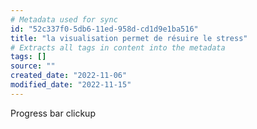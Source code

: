 ```yaml
---
# Metadata used for sync
id: "52c337f0-5db6-11ed-958d-cd1d9e1ba516"
title: "la visualisation permet de résuire le stress"
# Extracts all tags in content into the metadata
tags: []
source: ""
created_date: "2022-11-06"
modified_date: "2022-11-15"
---
```

Progress bar clickup